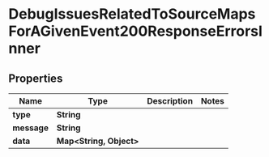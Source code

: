 

# DebugIssuesRelatedToSourceMapsForAGivenEvent200ResponseErrorsInner


## Properties

| Name | Type | Description | Notes |
|------------ | ------------- | ------------- | -------------|
|**type** | **String** |  |  |
|**message** | **String** |  |  |
|**data** | **Map&lt;String, Object&gt;** |  |  |




